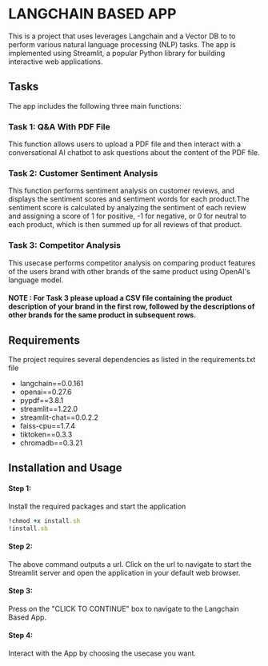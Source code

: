 # LANGCHAIN BASED APP


This is a project that uses leverages Langchain and a Vector DB to to perform various natural language processing (NLP) tasks.
The app is implemented using Streamlit, a popular Python library for building interactive web applications.

## Tasks

The app includes the following three main functions:

### Task 1: Q&A With PDF File

This function allows users to upload a PDF file and then interact with a conversational AI chatbot to ask questions about the content of the PDF file.

### Task 2: Customer Sentiment Analysis

This function performs sentiment analysis on customer reviews, and displays the sentiment scores and sentiment words for each product.The sentiment score is calculated by analyzing the sentiment of each review and assigning a score of 1 for positive, -1 for negative, or 0 for neutral to each product, which is then summed up for all reviews of that product.


### Task 3: Competitor Analysis

This usecase performs competitor analysis on comparing product features of the users brand with other brands of the same product using OpenAI's language model.
#### NOTE : For Task 3 please upload a CSV file containing the product description of your brand in the first row, followed by the descriptions of other brands for the same product in subsequent rows.




## Requirements

The project requires several dependencies as listed in the requirements.txt file 

* langchain==0.0.161
* openai==0.27.6
* pypdf==3.8.1
* streamlit==1.22.0
* streamlit-chat==0.0.2.2
* faiss-cpu==1.7.4
* tiktoken==0.3.3
* chromadb==0.3.21

##  Installation and Usage

#### Step 1: 
Install the required packages and start the application

```ruby
!chmod +x install.sh
!install.sh
```

#### Step 2: 
The above command outputs a url. Click on the url to navigate to start the Streamlit server and open the application in your default web browser.

#### Step 3: 
Press on the "CLICK TO CONTINUE" box to navigate to the Langchain Based App.

#### Step 4: 
Interact with the App by choosing the usecase you want.
